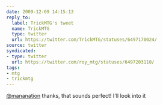 ```yaml
---
date: 2009-12-09 14:15:13
reply_to:
  label: TrickMTG's tweet
  name: TrickMTG
  type: twitter
  url: https://twitter.com/TrickMTG/statuses/6497170024/
source: twitter
syndicated:
- type: twitter
  url: https://twitter.com/roy_mtg/statuses/6497203110/
tags:
- mtg
- trickmtg
---
```


[@mananation](https://twitter.com/mananation/) thanks, that sounds perfect! I'll look into it